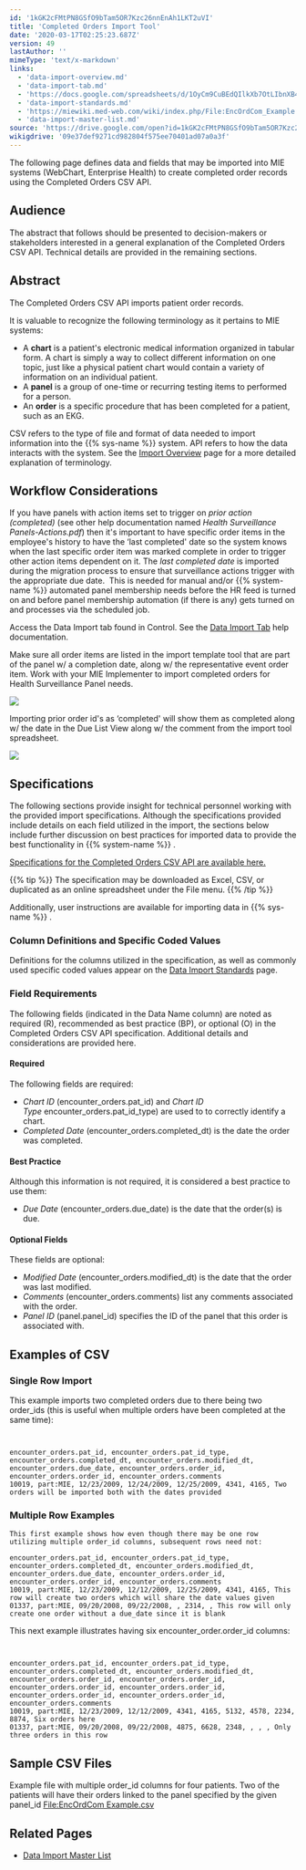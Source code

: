 ```yaml
---
id: '1kGK2cFMtPN8GSfO9bTam5OR7Kzc26nnEnAh1LKT2uVI'
title: 'Completed Orders Import Tool'
date: '2020-03-17T02:25:23.687Z'
version: 49
lastAuthor: ''
mimeType: 'text/x-markdown'
links:
  - 'data-import-overview.md'
  - 'data-import-tab.md'
  - 'https://docs.google.com/spreadsheets/d/1OyCm9CuBEdQIlkXb7OtLIbnXB47UIFgnDzmR7J8j2Cw/edit'
  - 'data-import-standards.md'
  - 'https://miewiki.med-web.com/wiki/index.php/File:EncOrdCom_Example.csv'
  - 'data-import-master-list.md'
source: 'https://drive.google.com/open?id=1kGK2cFMtPN8GSfO9bTam5OR7Kzc26nnEnAh1LKT2uVI'
wikigdrive: '09e37def9271cd982804f575ee70401ad07a0a3f'
---
```

The following page defines data and fields that may be imported into MIE systems (WebChart, Enterprise Health) to create completed order records using the Completed Orders CSV API.

## Audience

The abstract that follows should be presented to decision-makers or stakeholders interested in a general explanation of the Completed Orders CSV API. Technical details are provided in the remaining sections.

## Abstract

The Completed Orders CSV API imports patient order records.

It is valuable to recognize the following terminology as it pertains to MIE systems:

* A <strong>chart</strong> is a patient's electronic medical information organized in tabular form. A chart is simply a way to collect different information on one topic, just like a physical patient chart would contain a variety of information on an individual patient.
* A <strong>panel</strong> is a group of one-time or recurring testing items to performed for a person.
* An <strong>order</strong> is a specific procedure that has been completed for a patient, such as an EKG.

CSV refers to the type of file and format of data needed to import information into the {{% sys-name %}} system. API refers to how the data interacts with the system. See the [Import Overview](data-import-overview.md) page for a more detailed explanation of terminology.

## Workflow Considerations

If you have panels with action items set to trigger on *prior action (completed)* (see other help documentation named *Health Surveillance Panels-Actions.pdf*) then it's important to have specific order items in the employee's history to have the ‘last completed' date so the system knows when the last specific order item was marked complete in order to trigger other action items dependent on it. The *last completed date* is imported during the migration process to ensure that surveillance actions trigger with the appropriate due date.  This is needed for manual and/or {{% system-name %}} automated panel membership needs before the HR feed is turned on and before panel membership automation (if there is any) gets turned on and processes via the scheduled job.

Access the Data Import tab found in Control. See the [Data Import Tab](data-import-tab.md) help documentation.

Make sure all order items are listed in the import template tool that are part of the panel w/ a completion date, along w/ the representative event order item. Work with your MIE Implementer to import completed orders for Health Surveillance Panel needs.

![](../completed-orders-import-tool.assets/b0bffbd5c9285eafb567f3850be952d3.png)

Importing prior order id's as ‘completed' will show them as completed along w/ the date in the Due List View along w/ the comment from the import tool spreadsheet.

![](../completed-orders-import-tool.assets/ed1c588f98b3f68c001e36251d2d9f8c.png)

## Specifications

The following sections provide insight for technical personnel working with the provided import specifications. Although the specifications provided include details on each field utilized in the import, the sections below include further discussion on best practices for imported data to provide the best functionality in {{% system-name %}} .

[Specifications for the Completed Orders CSV API are available here.](https://docs.google.com/spreadsheets/d/1OyCm9CuBEdQIlkXb7OtLIbnXB47UIFgnDzmR7J8j2Cw/edit#gid=0)

{{% tip %}}
The specification may be downloaded as Excel, CSV, or duplicated as an online spreadsheet under the File menu.
{{% /tip %}}

Additionally, user instructions are available for importing data in {{% sys-name %}} .

### Column Definitions and Specific Coded Values

Definitions for the columns utilized in the specification, as well as commonly used specific coded values appear on the [Data Import Standards](data-import-standards.md) page.

### Field Requirements

The following fields (indicated in the Data Name column) are noted as required (R), recommended as best practice (BP), or optional (O) in the Completed Orders CSV API specification. Additional details and considerations are provided here.

#### Required

The following fields are required:

* <em>Chart ID</em> (encounter_orders.pat_id) and <em>Chart ID Type</em> encounter_orders.pat_id_type) are used to to correctly identify a chart.
* <em>Completed Date</em> (encounter_orders.completed_dt) is the date the order was completed.

#### Best Practice

Although this information is not required, it is considered a best practice to use them:

* <em>Due Date</em> (encounter_orders.due_date) is the date that the order(s) is due.

#### Optional Fields

These fields are optional:

* <em>Modified Date</em> (encounter_orders.modified_dt) is the date that the order was last modified.
* <em>Comments</em> (encounter_orders.comments) list any comments associated with the order.
* <em>Panel ID</em> (panel.panel_id) specifies the ID of the panel that this order is associated with.

## Examples of CSV

### Single Row Import

This example imports two completed orders due to there being two order_ids (this is useful when multiple orders have been completed at the same time):
```


encounter_orders.pat_id, encounter_orders.pat_id_type, encounter_orders.completed_dt, encounter_orders.modified_dt, encounter_orders.due_date, encounter_orders.order_id, encounter_orders.order_id, encounter_orders.comments   
10019, part:MIE, 12/23/2009, 12/24/2009, 12/25/2009, 4341, 4165, Two orders will be imported both with the dates provided
```

### Multiple Row Examples

```
This first example shows how even though there may be one row utilizing multiple order_id columns, subsequent rows need not:

encounter_orders.pat_id, encounter_orders.pat_id_type, encounter_orders.completed_dt, encounter_orders.modified_dt, encounter_orders.due_date, encounter_orders.order_id, encounter_orders.order_id, encounter_orders.comments
10019, part:MIE, 12/23/2009, 12/12/2009, 12/25/2009, 4341, 4165, This row will create two orders which will share the date values given
01337, part:MIE, 09/20/2008, 09/22/2008, , 2314, , This row will only create one order without a due_date since it is blank

```

This next example illustrates having six encounter_order.order_id columns:
```


encounter_orders.pat_id, encounter_orders.pat_id_type, encounter_orders.completed_dt, encounter_orders.modified_dt, encounter_orders.order_id, encounter_orders.order_id, encounter_orders.order_id, encounter_orders.order_id,
encounter_orders.order_id, encounter_orders.order_id, encounter_orders.comments
10019, part:MIE, 12/23/2009, 12/12/2009, 4341, 4165, 5132, 4578, 2234, 8874, Six orders here
01337, part:MIE, 09/20/2008, 09/22/2008, 4875, 6628, 2348, , , , Only three orders in this row

```

## Sample CSV Files

Example file with multiple order_id columns for four patients. Two of the patients will have their orders linked to the panel specified by the given panel_id [File:EncOrdCom Example.csv](https://miewiki.med-web.com/wiki/index.php/File:EncOrdCom_Example.csv)

## Related Pages

* [Data Import Master List](data-import-master-list.md)
